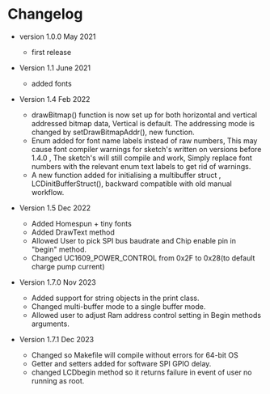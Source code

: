# Changelog

* version 1.0.0 May 2021
	* first release

* Version 1.1 June 2021
	* added fonts

* Version 1.4 Feb 2022
	* drawBitmap() function is now set up for both horizontal and vertical addressed bitmap data,
	Vertical is default. The addressing mode is changed by setDrawBitmapAddr(), new function.  
	* Enum added for font name labels instead of raw numbers, 
	This may cause font compiler warnings for sketch's written on versions before 1.4.0 , 
 	The sketch's will still compile and work,
	Simply replace font numbers  with the relevant enum text labels to get rid of warnings. 
	* A new function added for initialising a multibuffer struct , LCDinitBufferStruct(),
	backward compatible with old manual workflow. 

* Version 1.5 Dec 2022
	* Added Homespun + tiny fonts
	* Added DrawText method
	* Allowed User to pick SPI bus baudrate and Chip enable pin in "begin" method.
	* Changed UC1609_POWER_CONTROL from 0x2F to 0x28(to default charge pump current)

* Version 1.7.0 Nov 2023
	* Added support for string objects in the print class. 
	* Changed multi-buffer mode to a single buffer mode.
	* Allowed user to adjust Ram address control setting in Begin methods arguments.

* Version 1.7.1 Dec 2023
	* Changed so Makefile will compile without errors for 64-bit OS
	* Getter and setters added for software SPI GPIO delay.
	* changed LCDbegin method so it returns failure in event of user no running as root.

